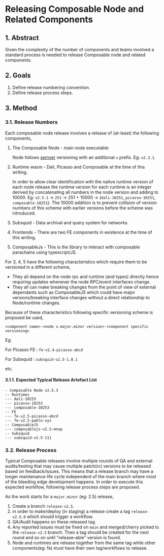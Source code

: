 # Releasing Composable Node and Related Components

## 1. Abstract

Given the complexity of the number of components and teams involved a standard process is needed to release Composable node and related components.

## 2. Goals

1. Define release numbering convention.
2. Define release process steps.

## 3. Method

### 3.1. Release Numbers

Each composable node release involves a release of (at-least) the following components,

1. The Composable Node - main node executable

    Node follows [semver](https://semver.org/) versioning with an additional `v` prefix. Eg: `v2.3.1`. 

2. Runtime wasm - Dali, Picasso and Composable at the time of this writing.

    In order to allow clear identification with the native runtime version of each node release the runtime version for each runtime is an integer derived by concatenating all numbers in the node version and adding to 10000. Eg: `v2.5.1` -> `251` -> 251 + 10000 -> (`dali-10251`, `picasso-10251`, `composable-10251`). The 10000 addition is to prevent collision of version numbers of this scheme with earlier versions before the scheme was introduced.

3. Subsquid - Data archival and query system for networks.
4. Frontends - There are two FE components in existence at the time of this writing.
5. ComposableJs - This is the library to interact with composable parachains using typescript/JS.

For 3, 4, 5 have the following characteristics which require them to be versioned in a different scheme,
- They all depend on the node rpc and runtime (and types) directly hence requiring updates whenever the node RPC/event interfaces change.
- They all can make breaking changes from the point of view of external dependants such as ComposableJS which could have major versions/breaking interface changes without a direct relationship to Node/runtime changes.

Because of these characteristics following specific versioning scheme is proposed be used,

`<component name>-<node v.major.minor version>-<component specific versioning>`

Eg: 

For Picasso FE : `fe-v2.4-picasso-abcd`

For Subsquid : `subsquid-v2.5-1.0.1`

etc.

#### 3.1.1. Expected Typical Release Artefact List 

```
- Composable Node v2.5.3
-- Runtimes
--- dali-10253
--- picasso-10253
--- composable-10253
-- FE
--- fe-v2.5-picasso-abcd
--- fe-v2.5-pablo-xyz
-- ComposableJS
--- composablejs-v2.5-mnop
-- Subsquid
--- subsquid-v2.5-111
```

### 3.2. Release Process

Typical Composable releases involve multiple rounds of QA and external audits/testing that may cause multiple patch(rc) versions to be released based on feedback/issues. This means that a release branch may have a longer maintenance life cycle independent of the main branch where most of the bleeding edge development happens. In order to execute this expected workflow, following release process steps are proposed.

As the work starts for a `major.minor` (eg: 2.5) release,

1. Create a branch `release-v2.5`.
2. in order to make/deploy (in staging) a release create a tag `release-v2.5.0` which should trigger a workflow.
2. QA/Audit happens on these released tag.
3. Any reported issues must be fixed on `main` and merged/cherry picked to the `release-v2.5` branch. Then a tag should be created for the next round and so on until "release-able" version is found.
3. Node and runtimes are release together from the same tag while other components(eg: fe) must have their own tag/workflows to release.
